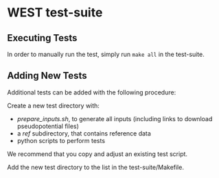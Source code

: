 # WEST test-suite

## Executing Tests

In order to manually run the test, simply run `make all` in the test-suite.

## Adding New Tests
Additional tests can be added with the following procedure:

Create a new test directory with:
  - *prepare_inputs.sh*, to generate all inputs (including links to download pseudopotential files)
  - a *ref* subdirectory, that contains reference data
  - python scripts to perform tests

We recommend that you copy and adjust an existing test script.

Add the new test directory to the list in the test-suite/Makefile.

